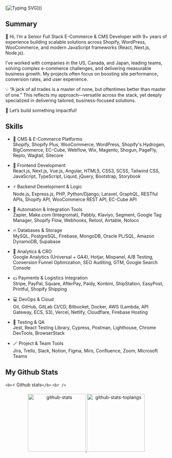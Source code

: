 [![Typing SVG](https://readme-typing-svg.herokuapp.com?font=Pacifico&color=%2336BCF7&size=48&center=true&vCenter=true&width=1200&height=100&lines=Senior+ECommerce+CMS+Developer;)]()

## Summary

👋 Hi, I’m a Senior Full Stack E-Commerce & CMS Developer with 9+ years of experience building scalable solutions across Shopify, WordPress, WooCommerce, and modern JavaScript frameworks (React, Next.js, Node.js).
<!-- 
I specialize in:
- Custom theme & plugin development (WordPress, WooCommerce, Shopify)
- Headless architecture (Shopify + Next.js, Hydrogen)
- API integrations & automation (Zapier, Make.com, custom APIs)
- Performance optimization & CRO (SEO, analytics, A/B testing)
- Cloud & serverless development (AWS Lambda, Docker, CI/CD) -->

I’ve worked with companies in the US, Canada, and Japan, leading teams, solving complex e-commerce challenges, and delivering measurable business growth. My projects often focus on boosting site performance, conversion rates, and user experience.

💡 “A jack of all trades is a master of none, but oftentimes better than master of one.”
This reflects my approach—versatile across the stack, yet deeply specialized in delivering tailored, business-focused solutions.

🚀 Let’s build something impactful!

## Skills

- 🌱 CMS & E-Commerce Platforms</br>
	Shopify, Shopify Plus, WooCommerce, WordPress, Shopify's Hydrogen, BigCommerce, EC-Cube, Webflow, Wix, Magento, Shogun, PageFly, Replo, Wagtail, Sitecore

- 🔭 Frontend Development</br>
	React.js, Next.js, Vue.js, Angular, HTML5, CSS3, SCSS, Tailwind CSS, JavaScript, TypeScript, Liquid, jQuery, Bootstrap, Storybook

- ⚡ Backend Development & Logic</br>
	Node.js, Express.js, PHP, Python/Django, Laravel, GraphQL, RESTful APIs, Shopify API, WooCommerce REST API, EC-Cube API

- 🧩 Automation & Integration Tools</br>
	Zapier, Make.com (Integromat), Pabbly, Klaviyo, Segment, Google Tag Manager, Shopify Flow, Webhooks, Retool, Airtable, Noloco

- 🔥 Databases & Storage</br>
	MySQL, PostgreSQL, Firebase, MongoDB, Oracle PL/SQL, Amazon DynamoDB, Supabase

- 💬 Analytics & CRO</br>
	Google Analytics (Universal + GA4), Hotjar, Mixpanel, A/B Testing, Conversion Funnel Optimization, SEO Auditing, GTM, Google Search Console

- 💵 Payments & Logistics Integration</br>
	Stripe, PayPal, Square, AfterPay, Paidy, Konbini, ShipStation, EasyPost, Printful, Shopify Shipping

- 💻 DevOps & Cloud</br>
	Git, GitHub, GitLab CI/CD, Bitbucket, Docker, AWS (Lambda, API Gateway, ECS, S3), Vercel, Netlify, Cloudflare, Firebase Hosting

- 🧪 Testing & QA</br>
	Jest, React Testing Library, Cypress, Postman, Lighthouse, Chrome DevTools, BrowserStack

- 🪄 Project & Team Tools</br>
	Jira, Trello, Slack, Notion, Figma, Miro, Confluence, Zoom, Microsoft Teams


## My Github Stats

`<b>`⚡ Github stats`</b>`
    `<br />`

<p align="center">
  <a href="https://github.com/ErPing-CMS" target="_blank" rel="noopener noreferrer">
    <img
      height="180em"
      src="https://satoshj-readme-state.vercel.app/api?username=ErPing-CMS&hide=contribs&show_icons=true&count_private=true&include_all_commits=true&disable_animations=false&hide_border=true&bg_color=FFFFFF00&text_color=05CCB2&icon_color=FFFFFF&title_color=FFFFFF"
      alt='github-stats'
    />
    <img
      height="180em"
      src="https://satoshj-readme-state.vercel.app/api/top-langs?username=ErPing-CMS&show_icons=true&langs_count=8&layout=compact&hide_border=true&bg_color=FFFFFF00&text_color=05CCB2&icon_color=FFFFFF&title_color=FFFFFF"
      alt='github-stats-toplangs'
    />
  </a>
</p>

<!-- `<b>`☄️ Github Streaks`</b>`

<p align="center">
  <br />
  <img height="150em" src="https://github-readme-streak-stats.herokuapp.com/?user=ErPing-CMS&theme=gotham&hide_border=true" />
</p> -->

<!-- `<b>`📊 Total Contribution Graph`</b>`

</br>
<p align="center">
    <a href="https://github-readme-activity-graph.vercel.app/graph?username=ErPing-CMS&theme=react-dark&hide_border=true&hide_title=false&area=true&custom_title=Total%20contribution%20graph%20in%20all%20repo">
        <img src="https://github-readme-activity-graph.vercel.app/graph?username=ErPing-CMS&theme=react-dark&hide_border=true&hide_title=false&area=true&custom_title=Total%20contribution%20graph%20in%20all%20repo" width="95%" alt="activity graph">
    </a>
</p> -->
